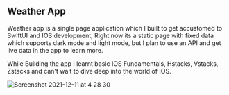 ## Weather App

Weather app is a single page application which I built to get accustomed to SwiftUI and IOS development, Right now its a static page with fixed data which supports dark mode and light mode, but I plan to use an API and get live data in the app to learn more. 

While Building the app I learnt basic IOS Fundamentals, Hstacks, Vstacks, Zstacks and can't wait to dive deep into the world of IOS. 

![Screenshot 2021-12-11 at 4 28 30](https://user-images.githubusercontent.com/34219822/145662215-1262732d-70bb-4846-8830-1df3b1ad3595.png)
